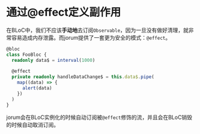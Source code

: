 # 通过@effect定义副作用

在BLoC中，我们不应该**手动地**去订阅`Observable`，因为一旦没有做好清理，就非常容易造成内存泄露。而jorum提供了一套更为安全的模式：`@effect`。

```typescript
@bloc
class FooBloc {
  readonly data$ = interval(1000)
  
  @effect
  private readonly handleDataChange$ = this.data$.pipe(
    map((data) => {
      alert(data)
    })
  )
}
```

jorum会在BLoC实例化的时候自动订阅被`@effect`修饰的流，并且会在BLoC销毁的时候自动取消订阅。